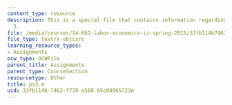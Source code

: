 ```yaml
---
content_type: resource
description: This is a special file that contains information regarding problem set
  3.
file: /media/courses/14-662-labor-economics-ii-spring-2015/33fb114b7462f778a56865c00965723a_ps3.m
file_type: text/x-objcsrc
learning_resource_types:
- Assignments
ocw_type: OCWFile
parent_title: Assignments
parent_type: CourseSection
resourcetype: Other
title: ps3.m
uid: 33fb114b-7462-f778-a568-65c00965723a
---
```

